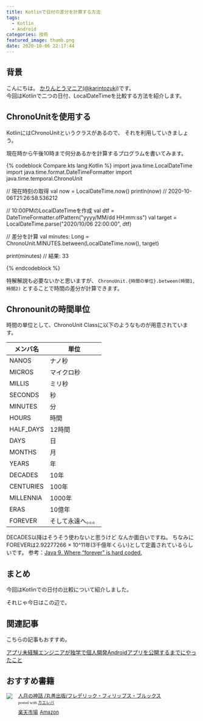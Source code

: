 ```yaml
---
title: Kotlinで日付の差分を計算する方法
tags:
  - Kotlin
  - Android
categories: 技術
featured_image: thumb.png
date: 2020-10-06 22:17:44
---
```



## 背景
こんにちは。 [かりんとうマニア(@karintozuki)](https://twitter.com/karintozuki)です。  
今回はKotlinで二つの日付、LocalDateTimeを比較する方法を紹介します。

<!-- more -->

## ChronoUnitを使用する
KotlinにはChronoUnitというクラスがあるので、
それを利用していきましょう。

現在時から午後10時まで何分あるかを計算するプログラムを書いてみます。

{% codeblock Compare.kts lang:Kotlin %}
import java.time.LocalDateTime
import java.time.format.DateTimeFormatter
import java.time.temporal.ChronoUnit

// 現在時刻の取得
val now = LocalDateTime.now()
println(now)  // 2020-10-06T21:26:58.536212

// 10:00PMのLocalDateTimeを作成
val dtf = DateTimeFormatter.ofPattern("yyyy/MM/dd HH:mm:ss")
val target = LocalDateTime.parse("2020/10/06 22:00:00", dtf)

// 差分を計算
val minutes: Long = ChronoUnit.MINUTES.between(LocalDateTime.now(), target)

print(minutes) // 結果: 33

{% endcodeblock %}

特解解説も必要ないかと思いますが、
`ChronoUnit.{時間の単位}.between(時間1, 時間2)`
とすることで時間の差分が計算できます。

## Chronounitの時間単位
時間の単位として、ChronoUnit Classに以下のようなものが用意されています。

メンバ名 | 単位
--- | ---
NANOS | ナノ秒
MICROS | マイクロ秒
MILLIS | ミリ秒
SECONDS | 秒
MINUTES | 分
HOURS | 時間
HALF_DAYS | 12時間
DAYS | 日
MONTHS | 月
YEARS | 年
DECADES | 10年
CENTURIES | 100年
MILLENNIA | 1000年
ERAS | 10億年
FOREVER | そして永遠へ。。。

DECADES以降はそうそう使わないと思うけど
なんか面白いですね。
ちなみにFOREVERは2.92277266 × 10^11年(3千億年くらい)として定義されているらしいです。
参考：[Java 9. Where “forever” is hard coded.](https://medium.com/@ggajos/java-9-where-forever-is-hard-coded-7841dad53f16)

## まとめ
今回はKotlinでの日付の比較について紹介しました。

それじゃ今日はこの辺で。

## 関連記事
こちらの記事もおすすめ。  

[アプリ未経験エンジニアが独学で個人開発Androidアプリを公開するまでにやったこと](/2020/08/2020-0801-android-selftaught/)


## おすすめ書籍
<div class="kaerebalink-box" style="text-align:left;padding-bottom:20px;font-size:small;zoom: 1;overflow: hidden;"><div class="kaerebalink-image" style="float:left;margin:0 15px 10px 0;"><a href="https://rpx.a8.net/svt/ejp?a8mat=3BK2F7+C8KSFM+2HOM+BWGDT&rakuten=y&a8ejpredirect=http%3A%2F%2Fhb.afl.rakuten.co.jp%2Fhgc%2Fg00qtaz4.2bo11387.g00qtaz4.2bo1245a%2Fa20081060992_3BK2F7_C8KSFM_2HOM_BWGDT%3Fpc%3Dhttp%253A%252F%252Fitem.rakuten.co.jp%252Fhmvjapan%252F5742463%252F%26m%3Dhttp%253A%252F%252Fm.rakuten.co.jp%252Fhmvjapan%252Fi%252F17491470%252F" target="_blank"><img src="https://thumbnail.image.rakuten.co.jp/ran/img/2001/0009/784/621/066/089/20010009784621066089_1.jpg?_ex=320x320" style="border: none;"></a></div><div class="kaerebalink-info" style="line-height:120%;zoom: 1;overflow: hidden;"><div class="kaerebalink-name" style="margin-bottom:10px;line-height:120%"><a href="https://rpx.a8.net/svt/ejp?a8mat=3BK2F7+C8KSFM+2HOM+BWGDT&rakuten=y&a8ejpredirect=http%3A%2F%2Fhb.afl.rakuten.co.jp%2Fhgc%2Fg00qtaz4.2bo11387.g00qtaz4.2bo1245a%2Fa20081060992_3BK2F7_C8KSFM_2HOM_BWGDT%3Fpc%3Dhttp%253A%252F%252Fitem.rakuten.co.jp%252Fhmvjapan%252F5742463%252F%26m%3Dhttp%253A%252F%252Fm.rakuten.co.jp%252Fhmvjapan%252Fi%252F17491470%252F" target="_blank">人月の神話   /丸善出版/フレデリック・フィリップス・ブルックス</a><div class="kaerebalink-powered-date" style="font-size:8pt;margin-top:5px;font-family:verdana;line-height:120%">posted with <a href="https://kaereba.com" rel="nofollow" target="_blank">カエレバ</a></div></div><div class="kaerebalink-detail" style="margin-bottom:5px;"></div><div class="kaerebalink-link1" style="margin-top:10px;"><div class="shoplinkrakuten" style="display:inline;margin-right:5px"><a href="https://rpx.a8.net/svt/ejp?a8mat=3BK2F7+C8KSFM+2HOM+BWGDT&rakuten=y&a8ejpredirect=http%3A%2F%2Fhb.afl.rakuten.co.jp%2Fhgc%2Fg00qtaz4.2bo11387.g00qtaz4.2bo1245a%2Fa20081060992_3BK2F7_C8KSFM_2HOM_BWGDT%3Fpc%3Dhttp%253A%252F%252Fitem.rakuten.co.jp%252Fhmvjapan%252F5742463%252F%26m%3Dhttp%253A%252F%252Fm.rakuten.co.jp%252Fhmvjapan%252Fi%252F17491470%252F" target="_blank">楽天市場</a></div><div class="shoplinkamazon" style="display:inline;margin-right:5px"><a href="https://px.a8.net/svt/ejp?a8mat=3BK5JU+7IW90Y+249K+BWGDT&a8ejpredirect=https%3A%2F%2Fwww.amazon.co.jp%2Fdp%2FB07QL464C2%2F%3Ftag%3Da8-affi-307152-22" target="_blank">Amazon</a></div></div></div><div class="booklink-footer" style="clear: left"></div></div>
